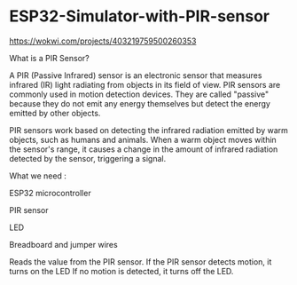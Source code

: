 # ESP32-Simulator-with-PIR-sensor
https://wokwi.com/projects/403219759500260353

What is a PIR Sensor?

A PIR (Passive Infrared) sensor is an electronic sensor that measures infrared (IR) light radiating from objects in its field of view. PIR sensors are commonly used in motion detection devices. They are called "passive" because they do not emit any energy themselves but detect the energy emitted by other objects.


PIR sensors work based on detecting the infrared radiation emitted by warm objects, such as humans and animals. When a warm object moves within the sensor's range, it causes a change in the amount of infrared radiation detected by the sensor, triggering a signal.

What we need :

ESP32 microcontroller

PIR sensor 

LED

Breadboard and jumper wires

Reads the value from the PIR sensor.
If the PIR sensor detects motion, it turns on the LED 
If no motion is detected, it turns off the LED.
